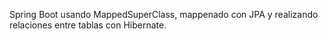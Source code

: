 Spring Boot usando MappedSuperClass, mappenado con JPA y realizando relaciones entre tablas con Hibernate. 
